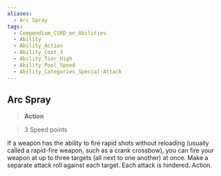 ```yaml
---
aliases:
  - Arc Spray
tags:
  - Compendium_CSRD_en_Abilities
  - Ability
  - Ability_Action
  - Ability_Cost_3
  - Ability_Tier_High
  - Ability_Pool_Speed
  - Ability_Categories_Special-Attack
---
```

  
    
## Arc Spray    
>**Action**    
>3 Speed points  
    
If a weapon has the ability to fire rapid shots without reloading (usually called a rapid-fire weapon, such as a crank crossbow), you can fire your weapon at up to three targets (all next to one another) at once. Make a separate attack roll against each target. Each attack is hindered. Action.